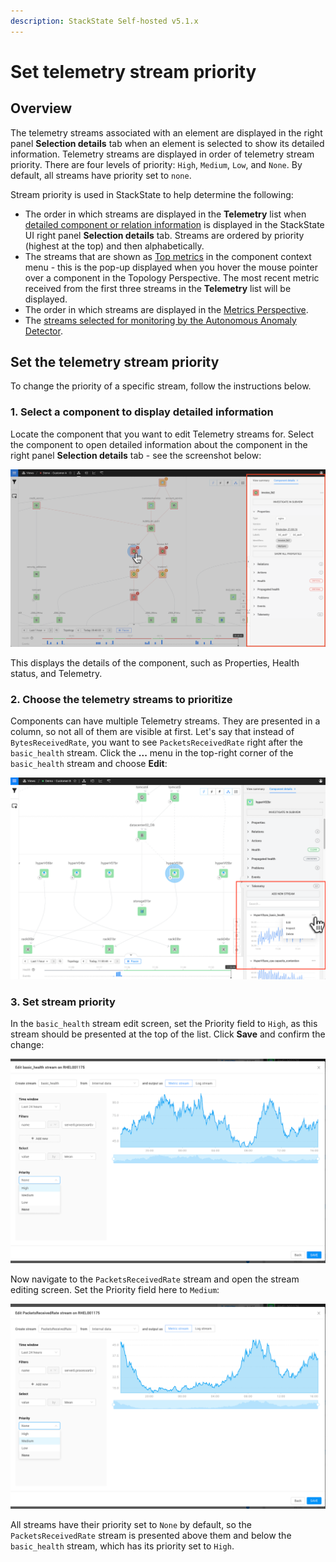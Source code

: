 ```yaml
---
description: StackState Self-hosted v5.1.x 
---
```


# Set telemetry stream priority

## Overview

The telemetry streams associated with an element are displayed in the right panel **Selection details** tab when an element is selected to show its detailed information. Telemetry streams are displayed in order of telemetry stream priority. There are four levels of priority: `High`, `Medium`, `Low`, and `None`. By default, all streams have priority set to `none`. 

Stream priority is used in StackState to help determine the following:

* The order in which streams are displayed in the **Telemetry** list when [detailed component or relation information](/use/concepts/components.md#detailed-component-information) is displayed in the StackState UI right panel **Selection details** tab. Streams are ordered by priority (highest at the top) and then alphabetically.
* The streams that are shown as [Top metrics](/use/metrics-and-events/top-metrics.md) in the component context menu - this is the pop-up displayed when you hover the mouse pointer over a component in the Topology Perspective. The most recent metric received from the first three streams in the **Telemetry** list will be displayed.
* The order in which streams are displayed in the [Metrics Perspective](/use/stackstate-ui/perspectives/metrics-perspective.md).
* The [streams selected for monitoring by the Autonomous Anomaly Detector](/stackpacks/add-ons/aad.md#how-are-metric-streams-selected).

## Set the telemetry stream priority

To change the priority of a specific stream, follow the instructions below.

### 1. Select a component to display detailed information

Locate the component that you want to edit Telemetry streams for. Select the component to open detailed information about the component in the right panel **Selection details** tab - see the screenshot below:

![Detailed component information](../../.gitbook/assets/v51_component_details.png)

This displays the details of the component, such as Properties, Health status, and Telemetry.

### 2. Choose the telemetry streams to prioritize

Components can have multiple Telemetry streams. They are presented in a column, so not all of them are visible at first. Let's say that instead of `BytesReceivedRate`, you want to see `PacketsReceivedRate` right after the `basic_health` stream. Click the **...** menu in the top-right corner of the `basic_health` stream and choose **Edit**:

![Edit telemetry stream](../../.gitbook/assets/v51_telstream_edit.png)

### 3. Set stream priority

In the `basic_health` stream edit screen, set the Priority field to `High`, as this stream should be presented at the top of the list. Click **Save** and confirm the change:

![Edit basic\_health](../../.gitbook/assets/v51_edit_basic_health.png)

Now navigate to the `PacketsReceivedRate` stream and open the stream editing screen. Set the Priority field here to `Medium`:

![Edit packetsReceiveRate](../../.gitbook/assets/v51_edit_medium.png)

All streams have their priority set to `None` by default, so the `PacketsReceivedRate` stream is presented above them and below the `basic_health` stream, which has its priority set to `High`.

